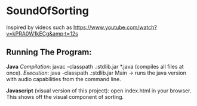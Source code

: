 # SoundOfSorting
Inspired by videos such as https://www.youtube.com/watch?v=kPRA0W1kECg&amp;t=12s

## Running The Program:
**Java** *Compilation*: javac -classpath .:stdlib.jar *.java (compiles all files at once).
*Execution*: java -classpath .:stdlib.jar Main -> runs the java version with audio capabilities from the command line.

**Javascript** (visual version of this project): open index.html in your browser. This shows off the visual component of sorting.
